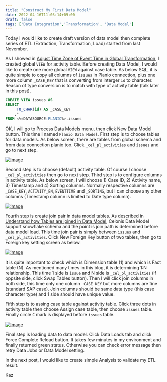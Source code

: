 ```yaml
---
title: "Construct My First Data Model"
date: 2022-04-16T11:03:14+09:00
draft: false
tags: ['Data Integration','Transformation', 'Data Model']
---
```


Today I would like to create draft version of data model then complete series of ETL (Extraction, Transformation, Load) started from last November.

As I showed in [Adjust Time Zone of Event Time in Global Transformation](../2022-04-02-adjust-time-zone-of-event-time-in-global-transformation), I created global `VIEW` for activity table. Before creating Data Model, I would like to create one more global `VIEW` against case table. As below SQL, it is quite simple to copy all columns of `issues` in Planio connection, plus one more column `_CASE_KEY` that is converting from interger `id` to character. Reason of type conversion is to match with type of activity table (talk later in this post).

```sql
CREATE VIEW issues AS
SELECT 
     TO_CHAR(id) AS _CASE_KEY
    ,* 
FROM <%=DATASOURCE:PLANIO%>.issues
```

OK, I will go to Process Data Models menu, then click New Data Model button. This time I named `Planio Data Model`. First step is to choose tables for data models. As below screen, there are tables from global schema and from data connection planio too. Click `_cel_pl_activities` and `issues` and go to next step. 

[![image](https://user-images.githubusercontent.com/67397583/163664362-5dd2635d-306f-4b8a-9d3d-8e886dfd0347.png)](https://user-images.githubusercontent.com/67397583/163664362-5dd2635d-306f-4b8a-9d3d-8e886dfd0347.png)

Second step is to choose (default) activity table. Of course I choose `_cel_pl_activities` then go to next step. Third step is to configure columns in activity table. As below screen, I will choose 1) Case ID, 2) Activity name, 3) Timestamp and 4) Sorting columns. Normally respective columns are `_CASE_KEY`, `ACTIVITY_EN`, `EVENTTIME` and `_SORTING`, but I can choose any other columns (Timestamp column is limited to Date type column). 

[![image](https://user-images.githubusercontent.com/67397583/163664485-b0e4714d-ae05-4965-ab2d-a9cad3c8bdc0.png)](https://user-images.githubusercontent.com/67397583/163664485-b0e4714d-ae05-4965-ab2d-a9cad3c8bdc0.png)

Fourth step is create join pair in data model tables. As described in [Understand how Tables are joined in Data Model](../2021-06-19-understand-how-tables-are-joined-in-data-model), Celonis Data Model support snowflake schema and the point is join path is determined before data model load. This time join pair is simply between `issues` and `_cel_pl_activities`. Click New Foreign Key button of two tables, then go to Foreign key setting screen as below.

[![image](https://user-images.githubusercontent.com/67397583/163664872-6bb6aa17-b586-4850-a81f-3b19e1635b1c.png)](https://user-images.githubusercontent.com/67397583/163664872-6bb6aa17-b586-4850-a81f-3b19e1635b1c.png)

It is quite important to check which is Dimension table (1) and which is Fact table (N). As mentioned many times in this blog, it is determining 1:N relationship. This time 1 side is `issue` and N side is `_cel_pl_activities` (if oppsite side, click Swap Tables button). Then I will click join columns in both side, this time only one column `_CASE_KEY` but more columns are fine (standard SAP case). Join columns should be same data type (this case character type) and 1 side should have unique value.

Fifth step is to assing case table against activity table. Click three dots in activity table then choose Assign case table, then choose `issues` table. Finally circle `C` mark is displayed before `issues` table.

[![image](https://user-images.githubusercontent.com/67397583/163665198-2db7e8d9-a0a1-40f2-80a2-e5082cd2256d.png)](https://user-images.githubusercontent.com/67397583/163665198-2db7e8d9-a0a1-40f2-80a2-e5082cd2256d.png)

Final step is loading data to data model. Click Data Loads tab and click Force Complete Reload button. It takes few minutes in my environment and finally returned green status. Otherwise you can check error message then retry Data Jobs or Data Model setting.

In the next post, I would like to create simple Analysis to validate my ETL result.

Kaz
